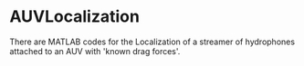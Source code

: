 # AUVLocalization

There are MATLAB codes for the Localization of a streamer of hydrophones attached to an AUV with 'known drag forces'.
